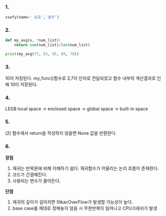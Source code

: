 ### 1.

```py
ssafy(name=' 승호','광주')
```

### 2.
```py
def my_avg(x, *num_list):
    return sum(num_list)/len(num_list)

print(my_avg(77, 83, 95, 80, 70))
```

### 3.

10이 저장된다. my_func()함수로 3,7이 인자로 전달되었고 함수 내부의 계산결과로 인해 10이 저장된다.

### 4.

LEGB
local space -> enclosed space -> global space -> built-in space

### 5. 

(2) 함수에서 return을 작성하지 않을면 None 값을 반환한다.

### 6.

**장점**
1. 재귀는 반복문에 비해 이해하기 쉽다. 재귀함수가 어울리는 논리 흐름이 존재한다.
2. 코드가 간결해진다.
3. 사용되는 변수가 줄어든다.

**단점**
1. 재귀의 깊이가 깊어지면 StkacOverFlow가 발생할 가능성이 높다.
2. base case를 제대로 정해놓지 않을 시 무한반복이 일어나고 CPU크래쉬가 발생



